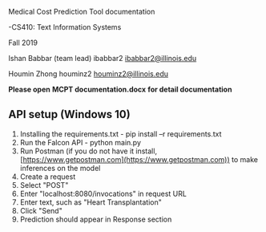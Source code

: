 Medical Cost Prediction Tool documentation

-CS410: Text Information Systems

Fall 2019

Ishan Babbar (team lead) ibabbar2 [ibabbar2@illinois.edu](mailto:ibabbar2@illinois.edu)

Houmin Zhong houminz2 [houminz2@illinois.edu](mailto:houminz2@illinois.edu)

**Please open**  **MCPT documentation.docx**  **for detail documentation**

## API setup (Windows 10)

1. Installing the requirements.txt - pip install –r requirements.txt
2. Run the Falcon API - python main.py
3. Run Postman (if you do not have it install, [https://www.getpostman.com](https://www.getpostman.com)) to make inferences on the model
4. Create a request
5. Select &quot;POST&quot;
6. Enter &quot;localhost:8080/invocations&quot; in request URL
7. Enter text, such as &quot;Heart Transplantation&quot;
8. Click &quot;Send&quot;
9. Prediction should appear in Response section
